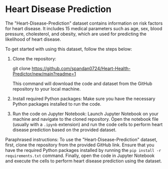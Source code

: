 
# Heart Disease Prediction

The "Heart-Disease-Prediction" dataset contains information on risk factors for heart disease. It includes 15 medical parameters such as age, sex, blood pressure, cholesterol, and obesity, which are used for predicting the likelihood of heart disease.

To get started with using this dataset, follow the steps below:

1. Clone the repository: 
   
   git clone https://github.com/spandan0724/Heart-Health-Predictor/new/main?readme=1
   
   This command will download the code and dataset from the GitHub repository to your local machine.

2. Install required Python packages:
   Make sure you have the necessary Python packages installed to run the code.
   
3. Run the code on Jupyter Notebook:
   Launch Jupyter Notebook on your machine and navigate to the cloned repository. Open the notebook file (usually with a `.ipynb` extension) and run the code cells to perform heart disease prediction based on the provided dataset.

Paraphrased instructions:
To use the "Heart-Disease-Prediction" dataset, first, clone the repository from the provided GitHub link. Ensure that you have the required Python packages installed by running the `pip install -r requirements.txt` command. Finally, open the code in Jupyter Notebook and execute the cells to perform heart disease prediction using the dataset.
